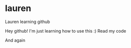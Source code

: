 # lauren
Lauren learning github

Hey github! I'm just learning how to use this :)
Read my code

And again
